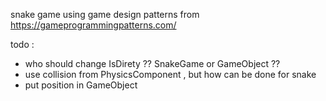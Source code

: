 snake game using game design patterns from https://gameprogrammingpatterns.com/

todo :
- who should change IsDirety ?? SnakeGame or GameObject ??
- use collision from PhysicsComponent , but how can be done for snake
- put position in GameObject